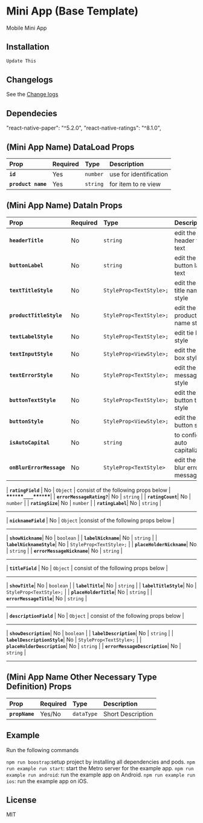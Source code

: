 # Mini App (Base Template)

Mobile Mini App

## Installation

```sh
Update This
```

## Changelogs

See the [Change logs](CHANGELOGS.md)

## Dependecies

"react-native-paper": "^5.2.0",
"react-native-ratings": "^8.1.0",

## (Mini App Name) DataLoad Props

| Prop               | Required | Type     | Description            |
| :----------------- | :------- | :------- | :--------------------- |
| **`id`**           | Yes      | `number` | use for identification |
| **`product name`** | Yes      | `string` | for item to re view    |

## (Mini App Name) DataIn Props

| Prop                     | Required | Type                    | Description                      |
| :----------------------- | :------- | :---------------------- | :------------------------------- |
| **`headerTitle`**        | No       | `string`                | edit the header title text       |
| **`buttonLabel`**        | No       | `string`                | edit the button label text       |
| **`textTitleStyle`**     | No       | `StyleProp<TextStyle>;` | edit the text title name style   |
| **`productTitleStyle`**  | No       | `StyleProp<TextStyle>;` | edit the product name style      |
| **`textLabelStyle`**     | No       | `StyleProp<TextStyle>;` | edit tie label style             |
| **`textInputStyle`**     | No       | `StyleProp<ViewStyle>;` | edit the input box style         |
| **`textErrorStyle`**     | No       | `StyleProp<TextStyle>;` | edit the error message style     |
| **`buttonTextStyle`**    | No       | `StyleProp<TextStyle>;` | edit the button text style       |
| **`buttonStyle`**        | No       | `StyleProp<ViewStyle>;` | edit the button style            |
| **`isAutoCapital`**      | No       | `string`                | to configure auto capitalization |
| **`onBlurErrorMessage`** | No       | `StyleProp<TextStyle>`  | edit the on blur error message   |

| **`ratingField`** | No | `Object` | consist of the following props below |
******\*\*******\*\*******\*\*******\_\_\_\_******\*\*******\*\*******\*\*******|
| **`errorMessageRating?`**| No | `string` |
| **`ratingCount`**| No | `number` |
| **`ratingSize`**| No | `number` |
| **`ratingLabel`**| No | `string` |

---

| **`nicknameField`** | No | `Object` |consist of the following props below |

---

| **`showNickname`**| No | `boolean` |
| **`labelNickname`**| No | `string` |
| **`labelNicknameStyle`**| No | `StyleProp<TextStyle>;` |
| **`placeHolderNickname`**| No | `string` |
| **`errorMessageNickname`**| No | `string` |

---

| **`titleField`** | No | `Object` | consist of the following props below |

---

| **`showTitle`**| No | `boolean` |
| **`labelTitle`**| No | `string` |
| **`labelTitleStyle`**| No | `StyleProp<TextStyle>;` |
| **`placeHolderTitle`**| No | `string` |
| **`errorMessageTitle`**| No | `string` |

---

| **`descriptionField`** | No | `Object` | consist of the following props below |

---

| **`showDescription`**| No | `boolean` |
| **`labelDescription`**| No | `string` |
| **`labelDescriptionStyle`**| No | `StyleProp<TextStyle>;` |
| **`placeHolderDescription`**| No | `string` |
| **`errorMessageDescription`**| No | `string` |

---

## (Mini App Name Other Necessary Type Definition) Props

| Prop           | Required | Type       | Description       |
| :------------- | :------- | :--------- | :---------------- |
| **`propName`** | Yes/No   | `dataType` | Short Description |

## Example

Run the following commands

`npm run boostrap`:setup project by installing all dependencies and pods.
`npm run example run start`: start the Metro server for the example app.
`npm run example run android`: run the example app on Android.
`npm run example run ios`: run the example app on iOS.

## License

MIT
